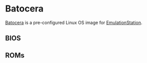 # Batocera

[Batocera](https://batocera.org/) is a pre-configured Linux OS image for [EmulationStation](https://emulationstation.org/).

## BIOS

## ROMs
